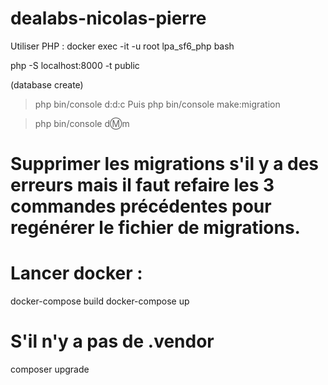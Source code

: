 # dealabs-nicolas-pierre

Utiliser PHP : docker exec -it -u root lpa_sf6_php bash

<!--  -->

php -S localhost:8000 -t public

(database create)

> php bin/console d:d:c
> Puis
> php bin/console make:migration

> php bin/console d:m:m

# Supprimer les migrations s'il y a des erreurs mais il faut refaire les 3 commandes précédentes pour regénérer le fichier de migrations.

# Lancer docker :

docker-compose build
docker-compose up

# S'il n'y a pas de .vendor

composer upgrade
